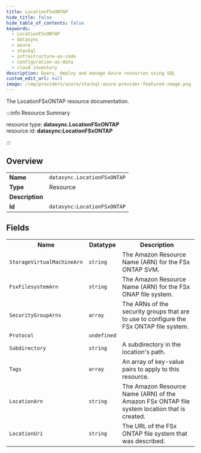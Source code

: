 ```yaml
---
title: LocationFSxONTAP
hide_title: false
hide_table_of_contents: false
keywords:
  - LocationFSxONTAP
  - datasync
  - azure
  - stackql
  - infrastructure-as-code
  - configuration-as-data
  - cloud inventory
description: Query, deploy and manage Azure resources using SQL
custom_edit_url: null
image: /img/providers/azure/stackql-azure-provider-featured-image.png
---
```

The LocationFSxONTAP resource documentation.

:::info Resource Summary

<div class="row">
<div class="providerDocColumn">
<span>resource type:&nbsp;<b>datasync.LocationFSxONTAP</b></span><br />
<span>resource id:&nbsp;<b>datasync:LocationFSxONTAP</b></span><br />
</div>
</div>

:::

## Overview
<table><tbody>
<tr><td><b>Name</b></td><td><code>datasync.LocationFSxONTAP</code></td></tr>
<tr><td><b>Type</b></td><td>Resource</td></tr>
<tr><td><b>Description</b></td><td></td></tr>
<tr><td><b>Id</b></td><td><code>datasync:LocationFSxONTAP</code></td></tr>
</tbody></table>

## Fields
<table><tbody>
<tr><th>Name</th><th>Datatype</th><th>Description</th></tr>
<tr><td><code>StorageVirtualMachineArn</code></td><td><code>string</code></td><td>The Amazon Resource Name (ARN) for the FSx ONTAP SVM.</td></tr><tr><td><code>FsxFilesystemArn</code></td><td><code>string</code></td><td>The Amazon Resource Name (ARN) for the FSx ONAP file system.</td></tr><tr><td><code>SecurityGroupArns</code></td><td><code>array</code></td><td>The ARNs of the security groups that are to use to configure the FSx ONTAP file system.</td></tr><tr><td><code>Protocol</code></td><td><code>undefined</code></td><td></td></tr><tr><td><code>Subdirectory</code></td><td><code>string</code></td><td>A subdirectory in the location's path.</td></tr><tr><td><code>Tags</code></td><td><code>array</code></td><td>An array of key-value pairs to apply to this resource.</td></tr><tr><td><code>LocationArn</code></td><td><code>string</code></td><td>The Amazon Resource Name (ARN) of the Amazon FSx ONTAP file system location that is created.</td></tr><tr><td><code>LocationUri</code></td><td><code>string</code></td><td>The URL of the FSx ONTAP file system that was described.</td></tr>
</tbody></table>